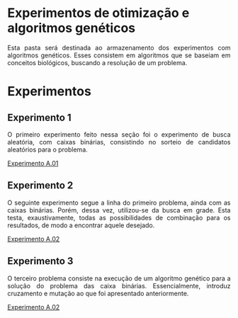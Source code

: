 # Experimentos de otimização e algoritmos genéticos

<p align = "justify"> Esta pasta será destinada ao armazenamento dos experimentos com algoritmos genéticos. Esses consistem em algoritmos que se baseiam em conceitos biológicos, buscando a resolução de um problema. </p>

# Experimentos

## Experimento 1

<p align = "justify"> O primeiro experimento feito nessa seção foi o experimento de busca aleatória, com caixas binárias, consistindo no sorteio de candidatos aleatórios para o problema. </p>

<a href = "experimento A.01 - busca aleatoria.ipynb"> Experimento A.01</a>

## Experimento 2

<p align = "justify"> O seguinte experimento segue a linha do primeiro problema, ainda com as caixas binárias. Porém, dessa vez, utilizou-se da busca em grade. Esta testa, exaustivamente, todas as possibilidades de combinação para os resultados, de modo a encontrar aquele desejado. </p>

<a href = "experimento A.02 - busca em grade.ipynb"> Experimento A.02</a>

## Experimento 3

<p align = "justify"> O terceiro problema consiste na execução de um algoritmo genético para a solução do problema das caixa binárias. Essencialmente, introduz cruzamento e mutação ao que foi apresentado anteriormente. </p>

<a href = "experimento A.03 - algoritmo genético.ipynb"> Experimento A.02</a>
